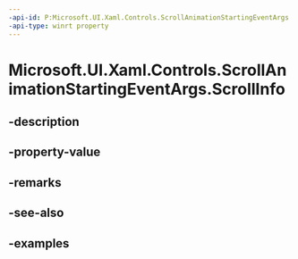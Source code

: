 ```yaml
---
-api-id: P:Microsoft.UI.Xaml.Controls.ScrollAnimationStartingEventArgs.ScrollInfo
-api-type: winrt property
---
```


# Microsoft.UI.Xaml.Controls.ScrollAnimationStartingEventArgs.ScrollInfo

<!--
public Microsoft.UI.Xaml.Controls.ScrollInfo ScrollInfo { get; }
-->


## -description

## -property-value

## -remarks

## -see-also

## -examples



